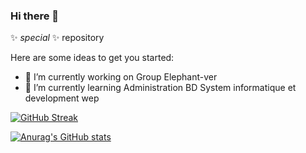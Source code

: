 ### Hi there 👋

✨ _special_ ✨ repository

Here are some ideas to get you started:

- 🔭 I’m currently working on Group Elephant-ver
- 🌱 I’m currently learning Administration BD System informatique et development wep

[![GitHub Streak](https://streak-stats.demolab.com/?user=medab123)](https://git.io/streak-stats)

[![Anurag's GitHub stats](https://github-readme-stats.vercel.app/api?username=medab123)](https://github.com/anuraghazra/github-readme-stats)



